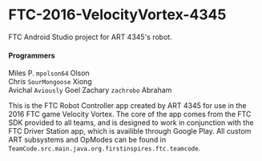 # FTC-2016-VelocityVortex-4345
FTC Android Studio project for ART 4345's robot.

#### Programmers
Miles P. `mpolson64` Olson  
Chris `SourMongoose` Xiong  
Avichal `Aviously` Goel
Zachary `zachrobo` Abraham

This is the FTC Robot Controller app created by ART 4345 for use in the 2016 FTC game Velocity Vortex.
The core of the app comes from the FTC SDK provided to all teams, and is designed to work in conjunction with the FTC Driver Station app, which is availible through Google Play.
All custom ART subsystems and OpModes can be found in `TeamCode.src.main.java.org.firstinspires.ftc.teamcode`.
